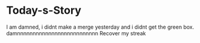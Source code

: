 # Today-s-Story
I am damned, i didnt make a merge yesterday and i didnt get the green box. damnnnnnnnnnnnnnnnnnnnnnnnnnn
Recover my streak
